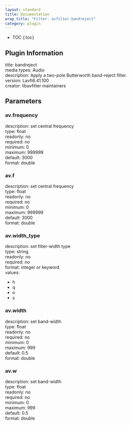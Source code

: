 ```yaml
---
layout: standard
title: Documentation
wrap_title: "Filter: avfilter.bandreject"
category: plugin
---
```

* TOC
{:toc}

## Plugin Information

title: bandreject  
media types:
Audio  
description: Apply a two-pole Butterworth band-reject filter.  
version: Lavfi6.41.100  
creator: libavfilter maintainers  

## Parameters

### av.frequency

  
description:
set central frequency  
type: float  
readonly: no  
required: no  
minimum: 0  
maximum: 999999  
default: 3000  
format: double  

### av.f

  
description:
set central frequency  
type: float  
readonly: no  
required: no  
minimum: 0  
maximum: 999999  
default: 3000  
format: double  

### av.width_type

  
description:
set filter-width type  
type: string  
readonly: no  
required: no  
format: integer or keyword  
values:  

* h
* q
* o
* s

### av.width

  
description:
set band-width  
type: float  
readonly: no  
required: no  
minimum: 0  
maximum: 999  
default: 0.5  
format: double  

### av.w

  
description:
set band-width  
type: float  
readonly: no  
required: no  
minimum: 0  
maximum: 999  
default: 0.5  
format: double  

